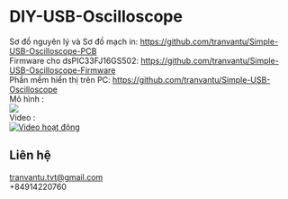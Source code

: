 # DIY-USB-Oscilloscope
Sơ đồ nguyên lý và Sơ đồ mạch in: 
https://github.com/tranvantu/Simple-USB-Oscilloscope-PCB <br>
Firmware cho dsPIC33FJ16GS502:
https://github.com/tranvantu/Simple-USB-Oscilloscope-Firmware <br>
Phần mềm hiển thị trên PC:
https://github.com/tranvantu/Simple-USB-Oscilloscope <br>
 Mô hình : 
<br>
<img src="https://raw.githubusercontent.com/tranvantu/Simple-USB-Oscilloscope-PCB/master/mohinh.jpg"> <br>
 Video : 
<br>
[![Video hoạt động](https://img.youtube.com/vi/J3fFm_CznlM/0.jpg)](https://www.youtube.com/watch?v=KbOZ_1Kjlxc)
## Liên hệ
tranvantu.tvt@gmail.com
<br>
+84914220760

